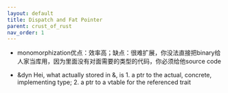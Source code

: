 ```yaml
---
layout: default
title: Dispatch and Fat Pointer
parent: crust_of_rust
nav_order: 1
---
```


- monomorphization优点：效率高；缺点：很难扩展，你没法直接把binary给人家当库用，因为里面没有对面需要的类型的代码，你必须给他source code

- &dyn Hei, what actually stored in &, is 1. a ptr to the actual, concrete, implementing type; 2. a ptr to a vtable for the referenced trait